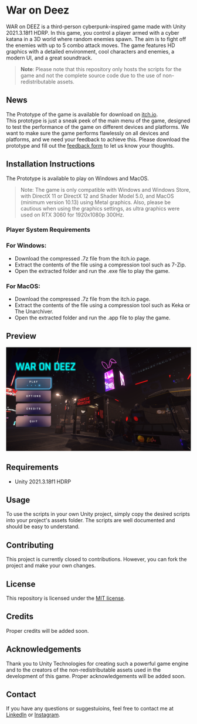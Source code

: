 # War on Deez

WAR on DEEZ is a third-person cyberpunk-inspired game made with Unity 2021.3.18f1 HDRP. In this game, you control a player armed with a cyber katana in a 3D world where random enemies spawn. The aim is to fight off the enemies with up to 5 combo attack moves. The game features HD graphics with a detailed environment, cool characters and enemies, a modern UI, and a great soundtrack.<br>

> **Note**: Please note that this repository only hosts the scripts for the game and not the complete source code due to the use of non-redistributable assets.

## News

The Prototype of the game is available for download on [itch.io](https://aliqadir.itch.io/war-on-deez).<br>
This prototype is just a sneak peek of the main menu of the game, designed to test the performance of the game on different devices and platforms.
We want to make sure the game performs flawlessly on all devices and platforms, and we need your feedback to achieve this. Please download the prototype and fill out the [feedback form](https://forms.gle/imNYhXNQZByF5XKx9) to let us know your thoughts.

## Installation Instructions

The Prototype is available to play on Windows and MacOS.

> Note: The game is only compatible with Windows and Windows Store, with DirectX 11 or DirectX 12 and Shader Model 5.0, and MacOS (minimum version 10.13) using Metal graphics. Also, please be cautious when using the graphics settings, as ultra graphics were used on RTX 3060 for 1920x1080p 300Hz.

### Player System Requirements

### For Windows:

-   Download the compressed .7z file from the itch.io page.
-   Extract the contents of the file using a compression tool such as 7-Zip.
-   Open the extracted folder and run the .exe file to play the game.

### For MacOS:

-   Download the compressed .7z file from the itch.io page.
-   Extract the contents of the file using a compression tool such as Keka or The Unarchiver.
-   Open the extracted folder and run the .app file to play the game.

## Preview

![Sneakpeak Image for game UI and Envireonment](./Images/Preview.png)

## Requirements

-   Unity 2021.3.18f1 HDRP

## Usage

To use the scripts in your own Unity project, simply copy the desired scripts into your project's assets folder. The scripts are well documented and should be easy to understand.

## Contributing

This project is currently closed to contributions. However, you can fork the project and make your own changes.

## License

This repository is licensed under the [MIT license](./LICENSE.txt).

## Credits

Proper credits will be added soon.

## Acknowledgements

Thank you to Unity Technologies for creating such a powerful game engine and to the creators of the non-redistributable assets used in the development of this game. Proper acknowledgements will be added soon.

## Contact

If you have any questions or suggestuioins, feel free to contact me at [LinkedIn](https://www.linkedin.com/in/ali-qadir-1509b1226/) or [Instagram](https://www.instagram.com/oily.oli/).
